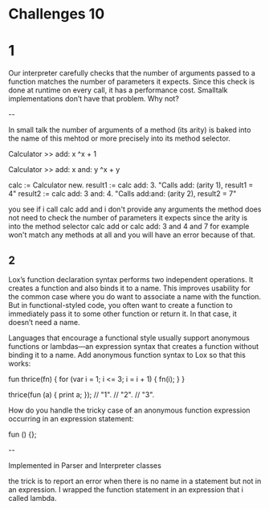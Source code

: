 # Challenges 10

# 1

Our interpreter carefully checks that the number of arguments passed to a function matches the number of parameters it expects. 
Since this check is done at runtime on every call, it has a performance cost. 
Smalltalk implementations don’t have that problem. 
Why not?

--

In small talk the number of arguments of a method (its arity) is baked into the name of this mehtod or more precisely into
its method selector.

Calculator >> add: x
^x + 1

Calculator >> add: x and: y
^x + y

calc := Calculator new.
result1 := calc add: 3.           "Calls add: (arity 1), result1 = 4"
result2 := calc add: 3 and: 4.    "Calls add:and: (arity 2), result2 = 7"

you see if i call calc add and i don't provide any arguments the method does not need to check the number of parameters it expects
since the arity is into the method selector calc add or calc add: 3 and 4 and 7 for example won't match any methods at all and you will have
an error because of that.

## 2

Lox’s function declaration syntax performs two independent operations. It creates a function and also binds it to a name. 
This improves usability for the common case where you do want to associate a name with the function. 
But in functional-styled code, you often want to create a function to immediately pass it to some other function or return it. 
In that case, it doesn’t need a name.

Languages that encourage a functional style usually support anonymous functions or lambdas—an expression syntax that creates a function without binding it to a name. 
Add anonymous function syntax to Lox so that this works:

fun thrice(fn) {
for (var i = 1; i <= 3; i = i + 1) {
fn(i);
}
}

thrice(fun (a) {
print a;
});
// "1".
// "2".
// "3".

How do you handle the tricky case of an anonymous function expression occurring in an expression statement:

fun () {};

--

Implemented in Parser and Interpreter classes

the trick is to report an error when there is no name in a statement but not in an expression.
I wrapped the function statement in an expression that i called lambda.


